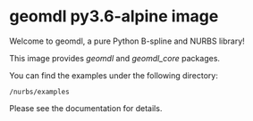 # geomdl py3.6-alpine image

Welcome to geomdl, a pure Python B-spline and NURBS library!

This image provides *geomdl* and *geomdl_core* packages.

You can find the examples under the following directory:

    /nurbs/examples

Please see the documentation for details.
